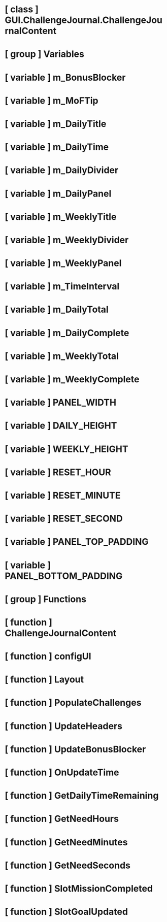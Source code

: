 # [ class ] GUI.ChallengeJournal.ChallengeJournalContent

# [ group ] Variables

# [ variable ] m_BonusBlocker

# [ variable ] m_MoFTip

# [ variable ] m_DailyTitle

# [ variable ] m_DailyTime

# [ variable ] m_DailyDivider

# [ variable ] m_DailyPanel

# [ variable ] m_WeeklyTitle

# [ variable ] m_WeeklyDivider

# [ variable ] m_WeeklyPanel

# [ variable ] m_TimeInterval

# [ variable ] m_DailyTotal

# [ variable ] m_DailyComplete

# [ variable ] m_WeeklyTotal

# [ variable ] m_WeeklyComplete

# [ variable ] PANEL_WIDTH

# [ variable ] DAILY_HEIGHT

# [ variable ] WEEKLY_HEIGHT

# [ variable ] RESET_HOUR

# [ variable ] RESET_MINUTE

# [ variable ] RESET_SECOND

# [ variable ] PANEL_TOP_PADDING

# [ variable ] PANEL_BOTTOM_PADDING

# [ group ] Functions

# [ function ] ChallengeJournalContent

# [ function ] configUI

# [ function ] Layout

# [ function ] PopulateChallenges

# [ function ] UpdateHeaders

# [ function ] UpdateBonusBlocker

# [ function ] OnUpdateTime

# [ function ] GetDailyTimeRemaining

# [ function ] GetNeedHours

# [ function ] GetNeedMinutes

# [ function ] GetNeedSeconds

# [ function ] SlotMissionCompleted

# [ function ] SlotGoalUpdated

